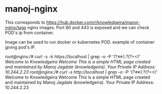 # manoj-nginx

This corresponds to https://hub.docker.com/r/knowledgeira/manoj-nginx/tags  nginx images. Port 80 and 443 is exposed and we can check POD's ip from container.

Image can be used to run docker or kubernetes POD.
 example of container giving pod's IP.

root@nginx:/# curl -s -k https://localhost | grep -o -P '(?<=>).*?(?=<)'
Welcome to Knowledgeira
Welcome
This is a simple HTML page created and maintained by Manoj Jagdale (knowledgeira).
Your Private IP Address: 10.244.2.23
root@nginx:/# curl -s http://localhost | grep -o -P '(?<=>).*?(?=<)'
Welcome to Knowledgeira
Welcome
This is a simple HTML page created and maintained by Manoj Jagdale (knowledgeira).
Your Private IP Address: 10.244.2.23
